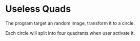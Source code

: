 # Useless Quads

The program target an random image, transform it to a circle. 

Each circle will split into four quadrants when user activate it.

